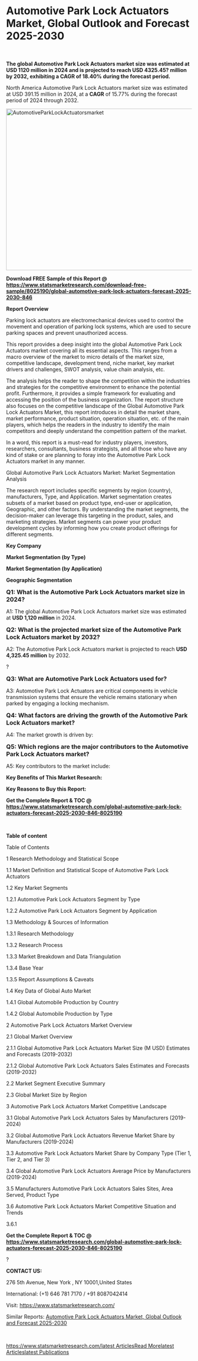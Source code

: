 <h1>Automotive Park Lock Actuators Market, Global Outlook and Forecast 2025-2030</h1><br/><p><strong>The global Automotive Park Lock Actuators market size was estimated at USD 1120 million in 2024 and is projected to reach USD 4325.45? million by 2032, exhibiting a <strong>CAGR</strong> of 18.40% during the forecast period.</strong></p>
 
 
 
 <p>North America Automotive Park Lock Actuators market size was estimated at USD 391.15 million in 2024, at a <strong>CAGR</strong> of 15.77% during the forecast period of 2024 through 2032.</p>
 
 
 
 <p><img alt="AutomotiveParkLockActuatorsmarket" src="https://www.grandresearchstore.com/assets/report-images/AutomotiveParkLockActuatorsmarket.png" style="width: 730px; height: 438px;" /></p>
 
 
 
 <p><strong>Download FREE Sample of this Report @ <a href="https://www.statsmarketresearch.com/download-free-sample/8025190/global-automotive-park-lock-actuators-forecast-2025-2030-846">https://www.statsmarketresearch.com/download-free-sample/8025190/global-automotive-park-lock-actuators-forecast-2025-2030-846</a></strong></p>
 
 
 
 <p><strong>Report Overview</strong></p>
 
 
 
 <p>Parking lock actuators are electromechanical devices used to control the movement and operation of parking lock systems, which are used to secure parking spaces and prevent unauthorized access.</p>
 
 
 
 <p>This report provides a deep insight into the global Automotive Park Lock Actuators market covering all its essential aspects. This ranges from a macro overview of the market to micro details of the market size, competitive landscape, development trend, niche market, key market drivers and challenges, SWOT analysis, value chain analysis, etc.</p>
 
 
 
 <p>The analysis helps the reader to shape the competition within the industries and strategies for the competitive environment to enhance the potential profit. Furthermore, it provides a simple framework for evaluating and accessing the position of the business organization. The report structure also focuses on the competitive landscape of the Global Automotive Park Lock Actuators Market, this report introduces in detail the market share, market performance, product situation, operation situation, etc. of the main players, which helps the readers in the industry to identify the main competitors and deeply understand the competition pattern of the market.</p>
 
 
 
 <p>In a word, this report is a must-read for industry players, investors, researchers, consultants, business strategists, and all those who have any kind of stake or are planning to foray into the Automotive Park Lock Actuators market in any manner.</p>
 
 
 
 <p>Global Automotive Park Lock Actuators Market: Market Segmentation Analysis</p>
 
 
 
 <p>The research report includes specific segments by region (country), manufacturers, Type, and Application. Market segmentation creates subsets of a market based on product type, end-user or application, Geographic, and other factors. By understanding the market segments, the decision-maker can leverage this targeting in the product, sales, and marketing strategies. Market segments can power your product development cycles by informing how you create product offerings for different segments.</p>
 
 
 
 <p><strong>Key Company</strong></p>
 
 
 
 <p><strong>Market Segmentation (by Type)</strong></p>
 
 
 
 <p><strong>Market Segmentation (<strong>by Application</strong>)</strong></p>
 
 
 
 <p><strong>Geographic Segmentation</strong></p>
 
 
 
 <p><span style="font-size:16px;"><strong>Q1: What is the Automotive Park Lock Actuators market size in 2024?</strong></span></p>
 
 
 
 <p>A1: The global Automotive Park Lock Actuators market size was estimated at <strong>USD 1,120 million</strong> in 2024.</p>
 
 
 
 <p><span style="font-size:16px;"><strong>Q2: What is the projected market size of the Automotive Park Lock Actuators market by 2032?</strong></span></p>
 
 
 
 <p>A2: The Automotive Park Lock Actuators market is projected to reach <strong>USD 4,325.45 million</strong> by 2032.</p>
 
 
 
 <p>? </p>
 
 
 
 <p><span style="font-size:16px;"><strong>Q3: What are Automotive Park Lock Actuators used for?</strong></span></p>
 
 
 
 <p>A3: Automotive Park Lock Actuators are critical components in vehicle transmission systems that ensure the vehicle remains stationary when parked by engaging a locking mechanism.</p>
 
 
 
 <p><span style="font-size:16px;"><strong>Q4: What factors are driving the growth of the Automotive Park Lock Actuators market?</strong></span></p>
 
 
 
 <p>A4: The market growth is driven by:</p>
 
 
 
 <p><span style="font-size:16px;"><strong>Q5: Which regions are the major contributors to the Automotive Park Lock Actuators market?</strong></span></p>
 
 
 
 <p>A5: Key contributors to the market include:</p>
 
 
 
 <p><strong>Key Benefits of This Market Research:</strong></p>
 
 
 
 <p><strong>Key <strong>Reasons to Buy</strong> this Report:</strong></p>
 
 
 
 <div><b>Get the Complete Report & TOC @ <a href="https://www.statsmarketresearch.com/global-automotive-park-lock-actuators-forecast-2025-2030-846-8025190">https://www.statsmarketresearch.com/global-automotive-park-lock-actuators-forecast-2025-2030-846-8025190</a></b></div>
 
 
 
 <p><br />
 
 <b>Table of content</b></p>
 
 
 
 <p>Table of Contents<br />
 
 1 Research Methodology and Statistical Scope<br />
 
 1.1 Market Definition and Statistical Scope of Automotive Park Lock Actuators<br />
 
 1.2 Key Market Segments<br />
 
 1.2.1 Automotive Park Lock Actuators Segment by Type<br />
 
 1.2.2 Automotive Park Lock Actuators Segment by Application<br />
 
 1.3 Methodology & Sources of Information<br />
 
 1.3.1 Research Methodology<br />
 
 1.3.2 Research Process<br />
 
 1.3.3 Market Breakdown and Data Triangulation<br />
 
 1.3.4 Base Year<br />
 
 1.3.5 Report Assumptions & Caveats<br />
 
 1.4 Key Data of Global Auto Market<br />
 
 1.4.1 Global Automobile Production by Country<br />
 
 1.4.2 Global Automobile Production by Type<br />
 
 2 Automotive Park Lock Actuators Market Overview<br />
 
 2.1 Global Market Overview<br />
 
 2.1.1 Global Automotive Park Lock Actuators Market Size (M USD) Estimates and Forecasts (2019-2032)<br />
 
 2.1.2 Global Automotive Park Lock Actuators Sales Estimates and Forecasts (2019-2032)<br />
 
 2.2 Market Segment Executive Summary<br />
 
 2.3 Global Market Size by Region<br />
 
 3 Automotive Park Lock Actuators Market Competitive Landscape<br />
 
 3.1 Global Automotive Park Lock Actuators Sales by Manufacturers (2019-2024)<br />
 
 3.2 Global Automotive Park Lock Actuators Revenue Market Share by Manufacturers (2019-2024)<br />
 
 3.3 Automotive Park Lock Actuators Market Share by Company Type (Tier 1, Tier 2, and Tier 3)<br />
 
 3.4 Global Automotive Park Lock Actuators Average Price by Manufacturers (2019-2024)<br />
 
 3.5 Manufacturers Automotive Park Lock Actuators Sales Sites, Area Served, Product Type<br />
 
 3.6 Automotive Park Lock Actuators Market Competitive Situation and Trends<br />
 
 3.6.1</p>
 
 
 
 <div><b>Get the Complete Report & TOC @ <a href="https://www.statsmarketresearch.com/global-automotive-park-lock-actuators-forecast-2025-2030-846-8025190">https://www.statsmarketresearch.com/global-automotive-park-lock-actuators-forecast-2025-2030-846-8025190</a></b></div>
 
 
 
 <p>? </p>
 
 
 
 <p><b>CONTACT US:</b><br />
 
 276 5th Avenue, New York , NY 10001,United States<br />
 
 International: (+1) 646 781 7170 / +91 8087042414<br />
 
 Visit: <a href="https://www.statsmarketresearch.com/">https://www.statsmarketresearch.com/</a><br />
 
 Similar Reports: <a href="https://www.statsmarketresearch.com/global-automotive-park-lock-actuators-forecast-2025-2030-846-8025190">Automotive Park Lock Actuators Market, Global Outlook and Forecast 2025-2030</a><br />
 
 <br />
 
 <a href="https://gyeongbokgung.com">https://www.statsmarketresearch.com/</a><a href="https://hallyeomaritime.com">latest Articles</a><a href="https://jingwansa.com">Read More</a><a href="https://nguoiviet.jp/">latest Articles</a><a href="https://www.intelmarketresearch.com/">latest Publications</a></p>